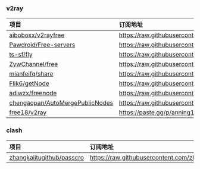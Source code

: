 ### v2ray 
| 项目 | 订阅地址 |
| :----- | :----- |
| [aiboboxx/v2rayfree](https://github.com/aiboboxx/v2rayfree) | https://raw.githubusercontent.com/aiboboxx/v2rayfree/main/v2 |
| [Pawdroid/Free-servers](https://github.com/Pawdroid/Free-servers) | https://raw.githubusercontent.com/Pawdroid/Free-servers/main/sub |
| [ts-sf/fly](https://github.com/ts-sf/fly) | https://raw.githubusercontent.com/ts-sf/fly/main/v2 |
| [ZywChannel/free](https://github.com/ZywChannel/free) | https://raw.githubusercontent.com/ZywChannel/free/main/sub |
| [mianfeifq/share](https://github.com/mianfeifq/share) | https://raw.githubusercontent.com/mianfeifq/share/main/data2024051.txt |
| [Flik6/getNode](https://github.com/Flik6/getNode) | https://raw.githubusercontent.com/a2470982985/getNode/main/v2ray.txt | 
| [adiwzx/freenode](https://github.com/adiwzx/freenode) | https://raw.githubusercontent.com/adiwzx/freenode/main/adispeed.txt | 
| [chengaopan/AutoMergePublicNodes](https://github.com/chengaopan/AutoMergePublicNodes) | https://raw.githubusercontent.com/chengaopan/AutoMergePublicNodes/master/list.txt | 
| [free18/v2ray](https://github.com/free18/v2ray) | https://paste.gg/p/anning123/c4711c4a98884388a5f3066cbde358ea/files/2ba695bfbb5d4a35ae8d1a7682fb4df5/raw | 

### clash 
| 项目 | 订阅地址 |
| :----- | :----- |
| [zhangkaiitugithub/passcro](https://github.com/zhangkaiitugithub/passcro) | https://raw.githubusercontent.com/zhangkaiitugithub/passcro/main/speednodes.yaml | 

